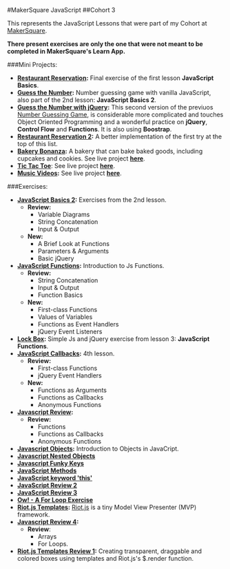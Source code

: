 #MakerSquare JavaScript
##Cohort 3

This represents the JavaScript Lessons that were part of my Cohort at [MakerSquare](http://www.makersquare.com/). 

**There present exercises are only the one that were not meant to be completed in MakerSquare's Learn App.**

###Mini Projects:

- **[Restaurant Reservation](https://github.com/drjorgepolanco/mks/blob/master/immersive/javascript/restaurant_reservation.html):** Final exercise of the first lesson **JavaScript Basics**.
- **[Guess the Number](https://github.com/drjorgepolanco/mks/blob/master/immersive/javascript/guess-the-number.html):** Number guessing game with vanilla JavaScript, also part of the 2nd lesson: **JavaScript Basics 2**.
- **[Guess the Number with jQuery](https://github.com/drjorgepolanco/mks/blob/master/immersive/javascript/guess-the-number-jquery.html):** This second version of the previuos [Number Guessing Game](https://github.com/drjorgepolanco/mks/blob/master/immersive/javascript/guess-the-number.html), is considerable more complicated and touches Object Oriented Programming and a wonderful practice on **jQuery**, **Control Flow** and **Functions**. It is also using **Boostrap**.
- **[Restaurant Reservation 2](https://github.com/drjorgepolanco/mks/blob/master/immersive/javascript/restaurant_reservation_2.html):** A better implementation of the first try at the top of this list.
- **[Bakery Bonanza](https://github.com/drjorgepolanco/mks/tree/master/immersive/javascript/bakery):** A bakery that can bake baked goods, including cupcakes and cookies. See live project **[here](http://drjorgepolanco.com/js_apps/bakery/bakery.html)**.
- **[Tic Tac Toe](https://github.com/drjorgepolanco/tic-tac-toe)**: See live project **[here](http://drjorgepolanco.com/js_apps/tic-tac-toe/index.html)**.
- **[Music Videos](https://github.com/drjorgepolanco/mks/tree/master/immersive/javascript/riot_js/music-videos):** See live project **[here](http://drjorgepolanco.com/js_apps/music-videos/index.html)**.


###Exercises:

- **[JavaScript Basics 2](https://github.com/drjorgepolanco/mks/blob/master/immersive/javascript/javascript_basics_2.html):** Exercises from the 2nd lesson.
  - **Review:**
    - Variable Diagrams
    - String Concatenation
    - Input & Output
  - **New:**
    - A Brief Look at Functions
    - Parameters & Arguments
    - Basic jQuery   
- **[JavaScript Functions](https://github.com/drjorgepolanco/mks/blob/master/immersive/javascript/functions.html):** Introduction to Js Functions.
  - **Review:**
    - String Concatenation
    - Input & Output
    - Function Basics
  - **New:**
    - First-class Functions
    - Values of Variables
    - Functions as Event Handlers
    - jQuery Event Listeners     
- **[Lock Box](https://github.com/drjorgepolanco/mks/blob/master/immersive/javascript/lockbox.html):** Simple Js and jQuery exercise from lesson 3: **JavaScript Functions**.
- **[JavaScript Callbacks](https://github.com/drjorgepolanco/mks/blob/master/immersive/javascript/callbacks.html):** 4th lesson.
  - **Review:**
    - First-class Functions
    - jQuery Event Handlers
  - **New:** 
    - Functions as Arguments
    - Functions as Callbacks
    - Anonymous Functions
- **[Javascript Review](https://github.com/drjorgepolanco/mks/blob/master/immersive/javascript/js_review.html):**
  - **Review:**
    - Functions
    - Functions as Callbacks
    - Anonymous Functions
- **[Javascript Objects](https://github.com/drjorgepolanco/mks/blob/master/immersive/javascript/js_objects.html):** Introduction to Objects in JavaCript.
- **[Javascript Nested Objects](https://github.com/drjorgepolanco/mks/blob/master/immersive/javascript/js_nested_objects.html)**
- **[Javascript Funky Keys](https://github.com/drjorgepolanco/mks/blob/master/immersive/javascript/js_funky_keys.html)**
- **[JavaScript Methods](https://github.com/drjorgepolanco/mks/blob/master/immersive/javascript/js_methods.html)**
- **[JavaScript keyword 'this'](https://github.com/drjorgepolanco/mks/blob/master/immersive/javascript/js_this.html)**
- **[JavaScript Review 2](https://github.com/drjorgepolanco/mks/blob/master/immersive/javascript/js_review_2.html)**
- **[JavaScript Review 3](https://github.com/drjorgepolanco/mks/blob/master/immersive/javascript/js_review_3.html)**
- **[Ow! - A For Loop Exercise](https://github.com/drjorgepolanco/mks/blob/master/immersive/javascript/ow.html)**
- **[Riot.js Templates](https://github.com/drjorgepolanco/mks/tree/master/immersive/javascript/riot_js):** [Riot.js](https://github.com/muut/riotjs) is a tiny Model View Presenter (MVP) framework.
- **[Javascript Review 4](https://github.com/drjorgepolanco/mks/blob/master/immersive/javascript/js_review_4.html):** 
  - **Review**:
    - Arrays
    - For Loops.
- **[Riot.js Templates Review 1](https://github.com/drjorgepolanco/mks/tree/master/immersive/javascript/riot_js/riot-review-1):** Creating transparent, draggable and colored boxes using templates and Riot.js's $.render function.
     
